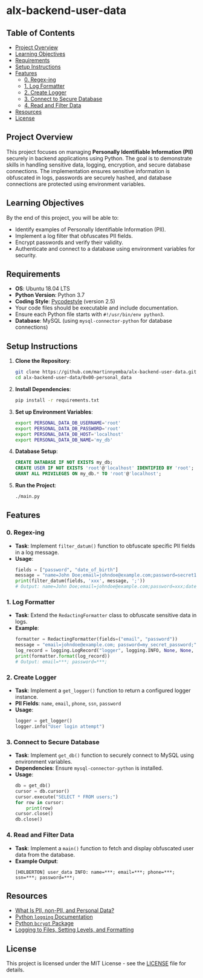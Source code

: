 # alx-backend-user-data

## Table of Contents
- [Project Overview](#project-overview)
- [Learning Objectives](#learning-objectives)
- [Requirements](#requirements)
- [Setup Instructions](#setup-instructions)
- [Features](#features)
  - [0. Regex-ing](#0-regex-ing)
  - [1. Log Formatter](#1-log-formatter)
  - [2. Create Logger](#2-create-logger)
  - [3. Connect to Secure Database](#3-connect-to-secure-database)
  - [4. Read and Filter Data](#4-read-and-filter-data)
- [Resources](#resources)
- [License](#license)

## Project Overview
This project focuses on managing **Personally Identifiable Information (PII)** securely in backend applications using Python. The goal is to demonstrate skills in handling sensitive data, logging, encryption, and secure database connections. The implementation ensures sensitive information is obfuscated in logs, passwords are securely hashed, and database connections are protected using environment variables.

## Learning Objectives
By the end of this project, you will be able to:
- Identify examples of Personally Identifiable Information (PII).
- Implement a log filter that obfuscates PII fields.
- Encrypt passwords and verify their validity.
- Authenticate and connect to a database using environment variables for security.

## Requirements
- **OS**: Ubuntu 18.04 LTS
- **Python Version**: Python 3.7
- **Coding Style**: [Pycodestyle](https://pypi.org/project/pycodestyle/) (version 2.5)
- Your code files should be executable and include documentation.
- Ensure each Python file starts with `#!/usr/bin/env python3`.
- **Database**: MySQL (using `mysql-connector-python` for database connections)

## Setup Instructions

1. **Clone the Repository**:
    ```bash
    git clone https://github.com/martinnyemba/alx-backend-user-data.git
    cd alx-backend-user-data/0x00-personal_data
    ```

2. **Install Dependencies**:
    ```bash
    pip install -r requirements.txt
    ```

3. **Set up Environment Variables**:
    ```bash
    export PERSONAL_DATA_DB_USERNAME='root'
    export PERSONAL_DATA_DB_PASSWORD='root'
    export PERSONAL_DATA_DB_HOST='localhost'
    export PERSONAL_DATA_DB_NAME='my_db'
    ```

4. **Database Setup**:
    ```sql
    CREATE DATABASE IF NOT EXISTS my_db;
    CREATE USER IF NOT EXISTS 'root'@'localhost' IDENTIFIED BY 'root';
    GRANT ALL PRIVILEGES ON my_db.* TO 'root'@'localhost';
    ```

5. **Run the Project**:
    ```bash
    ./main.py
    ```

## Features

### 0. Regex-ing
- **Task**: Implement `filter_datum()` function to obfuscate specific PII fields in a log message.
- **Usage**:
    ```python
    fields = ["password", "date_of_birth"]
    message = "name=John Doe;email=johndoe@example.com;password=secret123;date_of_birth=01/01/2000;"
    print(filter_datum(fields, 'xxx', message, ';'))
    # Output: name=John Doe;email=johndoe@example.com;password=xxx;date_of_birth=xxx;
    ```

### 1. Log Formatter
- **Task**: Extend the `RedactingFormatter` class to obfuscate sensitive data in logs.
- **Example**:
    ```python
    formatter = RedactingFormatter(fields=("email", "password"))
    message = "email=johndoe@example.com; password=my_secret_password;"
    log_record = logging.LogRecord("logger", logging.INFO, None, None, message, None, None)
    print(formatter.format(log_record))
    # Output: email=***; password=***;
    ```

### 2. Create Logger
- **Task**: Implement a `get_logger()` function to return a configured logger instance.
- **PII Fields**: `name`, `email`, `phone`, `ssn`, `password`
- **Usage**:
    ```python
    logger = get_logger()
    logger.info("User login attempt")
    ```

### 3. Connect to Secure Database
- **Task**: Implement `get_db()` function to securely connect to MySQL using environment variables.
- **Dependencies**: Ensure `mysql-connector-python` is installed.
- **Usage**:
    ```python
    db = get_db()
    cursor = db.cursor()
    cursor.execute("SELECT * FROM users;")
    for row in cursor:
        print(row)
    cursor.close()
    db.close()
    ```

### 4. Read and Filter Data
- **Task**: Implement a `main()` function to fetch and display obfuscated user data from the database.
- **Example Output**:
    ```
    [HOLBERTON] user_data INFO: name=***; email=***; phone=***; ssn=***; password=***;
    ```

## Resources
- [What Is PII, non-PII, and Personal Data?](https://www.csoonline.com/article/3444488/what-is-pii.html)
- [Python `logging` Documentation](https://docs.python.org/3/library/logging.html)
- [Python `bcrypt` Package](https://pypi.org/project/bcrypt/)
- [Logging to Files, Setting Levels, and Formatting](https://realpython.com/python-logging/)

## License
This project is licensed under the MIT License - see the [LICENSE](LICENSE) file for details.
